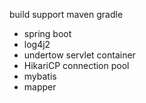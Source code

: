
build support maven gradle 


* spring boot  
* log4j2 
* undertow servlet container
* HikariCP connection pool
* mybatis
* mapper
